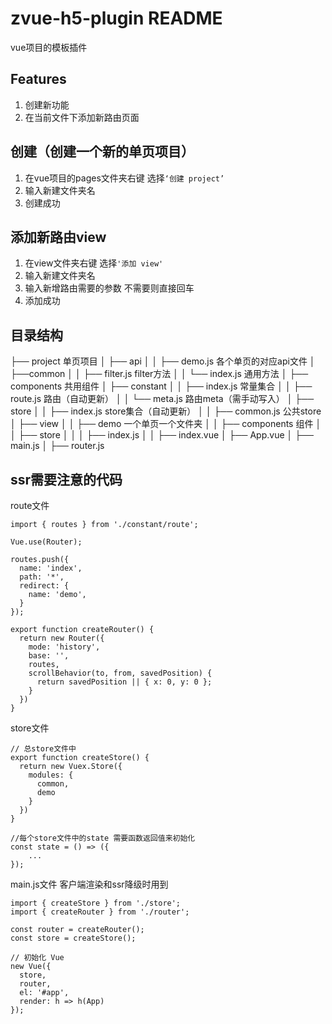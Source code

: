 # zvue-h5-plugin README

vue项目的模板插件

## Features
1. 创建新功能
2. 在当前文件下添加新路由页面

## 创建（创建一个新的单页项目）
1. 在vue项目的pages文件夹右键 选择`‘创建 project’`
2. 输入新建文件夹名
3. 创建成功

## 添加新路由view
1. 在view文件夹右键 选择`'添加 view'`
2. 输入新建文件夹名
3. 输入新增路由需要的参数 不需要则直接回车
4. 添加成功

## 目录结构
├── project                     单页项目
│   ├── api
│   │   ├── demo.js             各个单页的对应api文件
│   ├──common
│   │   ├── filter.js           filter方法
│   │   └── index.js            通用方法
│   ├── components              共用组件
│   ├── constant
│   │   ├── index.js            常量集合
│   │   ├── route.js            路由（自动更新）
│   │   └── meta.js             路由meta（需手动写入）
│   ├── store
│   │   ├── index.js            store集合（自动更新）
│   │   ├── common.js           公共store
│   ├── view
│   │   ├── demo                一个单页一个文件夹
│   │   ├── components          组件
│   │   ├── store
│   │   │   ├── index.js
│   │   ├── index.vue
│   ├── App.vue
│   ├── main.js
│   ├── router.js

## ssr需要注意的代码
route文件

```
import { routes } from './constant/route';

Vue.use(Router);

routes.push({
  name: 'index',
  path: '*',
  redirect: {
    name: 'demo',
  }
});

export function createRouter() {
  return new Router({
    mode: 'history',
    base: '',
    routes,
    scrollBehavior(to, from, savedPosition) {
      return savedPosition || { x: 0, y: 0 };
    }
  })
}
```

store文件

```
// 总store文件中
export function createStore() {
  return new Vuex.Store({
    modules: {
      common,
      demo
    }
  })
}

//每个store文件中的state 需要函数返回值来初始化
const state = () => ({
    ...
});
```

main.js文件 客户端渲染和ssr降级时用到

```
import { createStore } from './store';
import { createRouter } from './router';

const router = createRouter();
const store = createStore();

// 初始化 Vue
new Vue({
  store,
  router,
  el: '#app',
  render: h => h(App)
});
```
